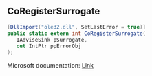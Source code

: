 ## CoRegisterSurrogate

```csharp
[DllImport("ole32.dll", SetLastError = true)]
public static extern int CoRegisterSurrogate(
   IAdviseSink pSurrogate,
   out IntPtr ppErrorObj
);
```

Microsoft documentation: [Link](https://docs.microsoft.com/en-us/windows/win32/api/combaseapi/nf-combaseapi-coregistersurrogate)

